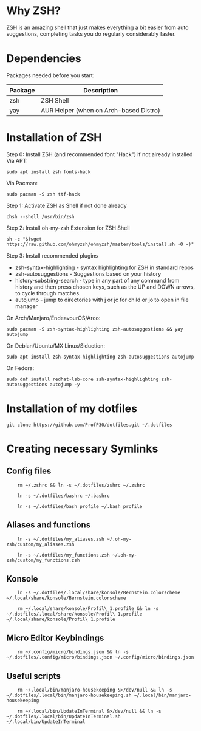 # Why ZSH?

ZSH is an amazing shell that just makes everything a bit easier from auto suggestions, completing tasks you do regularly considerably faster.

# Dependencies

Packages needed before you start:

Package|Description
---|---
zsh|ZSH Shell
yay|AUR Helper (when on Arch-based Distro)

# Installation of ZSH

Step 0: Install ZSH (and recommended font "Hack") if not already installed
Via APT:

    sudo apt install zsh fonts-hack
    
Via Pacman:

    sudo pacman -S zsh ttf-hack

Step 1: Activate ZSH as Shell if not done already

    chsh --shell /usr/bin/zsh

Step 2: Install oh-my-zsh Extension for ZSH Shell

    sh -c "$(wget https://raw.github.com/ohmyzsh/ohmyzsh/master/tools/install.sh -O -)"

Step 3: Install recommended plugins

- zsh-syntax-highlighting - syntax highlighting for ZSH in standard repos
- zsh-autosuggestions - Suggestions based on your history
- history-substring-search - type in any part of any command from history and then press chosen keys, such as the UP and DOWN arrows, to cycle through matches.
- autojump - jump to directories with j or jc for child or jo to open in file manager

On Arch/Manjaro/EndeavourOS/Arco:

    sudo pacman -S zsh-syntax-highlighting zsh-autosuggestions && yay autojump

On Debian/Ubuntu/MX Linux/Siduction:

    sudo apt install zsh-syntax-highlighting zsh-autosuggestions autojump

On Fedora:

    sudo dnf install redhat-lsb-core zsh-syntax-highlighting zsh-autosuggestions autojump -y


# Installation of my dotfiles
    
    git clone https://github.com/ProfP30/dotfiles.git ~/.dotfiles

# Creating necessary Symlinks

## Config files

        rm ~/.zshrc && ln -s ~/.dotfiles/zshrc ~/.zshrc

        ln -s ~/.dotfiles/bashrc ~/.bashrc

        ln -s ~/.dotfiles/bash_profile ~/.bash_profile

## Aliases and functions

        ln -s ~/.dotfiles/my_aliases.zsh ~/.oh-my-zsh/custom/my_aliases.zsh

        ln -s ~/.dotfiles/my_functions.zsh ~/.oh-my-zsh/custom/my_functions.zsh

## Konsole

        ln -s ~/.dotfiles/.local/share/konsole/Bernstein.colorscheme ~/.local/share/konsole/Bernstein.colorscheme

        rm ~/.local/share/konsole/Profil\ 1.profile && ln -s ~/.dotfiles/.local/share/konsole/Profil\ 1.profile ~/.local/share/konsole/Profil\ 1.profile

## Micro Editor Keybindings

		rm ~/.config/micro/bindings.json && ln -s ~/.dotfiles/.config/micro/bindings.json ~/.config/micro/bindings.json

## Useful scripts

		rm ~/.local/bin/manjaro-housekeeping &>/dev/null && ln -s ~/.dotfiles/.local/bin/manjaro-housekeeping.sh ~/.local/bin/manjaro-housekeeping

		rm ~/.local/bin/UpdateInTerminal &>/dev/null && ln -s ~/.dotfiles/.local/bin/UpdateInTerminal.sh ~/.local/bin/UpdateInTerminal

